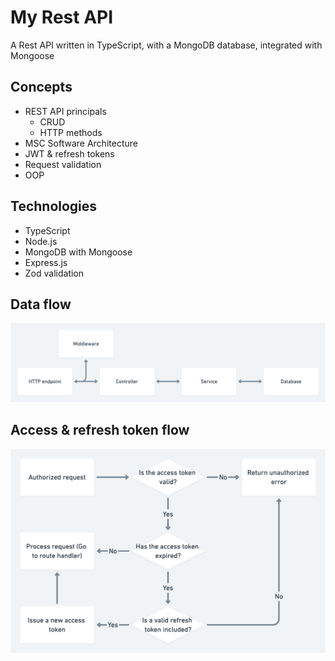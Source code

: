 # My Rest API

A Rest API written in TypeScript, with a MongoDB database, integrated with Mongoose

## Concepts

- REST API principals
  - CRUD
  - HTTP methods
- MSC Software Architecture
- JWT & refresh tokens
- Request validation
- OOP

## Technologies

- TypeScript
- Node.js
- MongoDB with Mongoose
- Express.js
- Zod validation

## Data flow

![](./diagrams/data-flow.png)

## Access & refresh token flow

![](./diagrams/refresh-token-flow.png)
